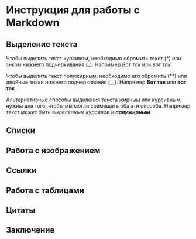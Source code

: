 # Инструкция для работы с Markdown

## Выделение текста

Чтобы выделить текст курсивом, необходимо обромить текст (*) или знком нижнего подчеркивания (_). Например *Вот так* или _вот так_

Чтобы выделить текст полужирным, необходимо его обромить (**) или двойные знаки нижнего подчеркивания (__). Например **Вот так** или __вот так__

Альтернативные способы выделения текста жирным или курсивным, нужны для того, чтобы мы могли совмещать оба эти способа. Например _текст может быть выделенным курсивои и **полужирным**_

## Списки

## Работа с изображением

## Ссылки

## Работа с таблицами

## Цитаты

## Заключение
